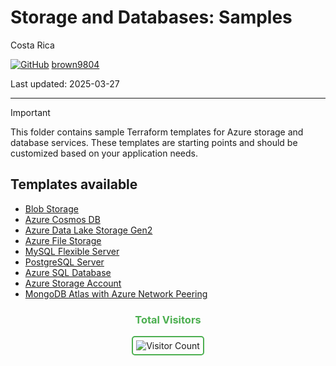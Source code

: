 # Storage and Databases: Samples

Costa Rica

[![GitHub](https://img.shields.io/badge/--181717?logo=github&logoColor=ffffff)](https://github.com/)
[brown9804](https://github.com/brown9804)

Last updated: 2025-03-27

------------------------------------------

> [!IMPORTANT]
> This folder contains sample Terraform templates for Azure storage and database services. These templates are starting points and should be customized based on your application needs.

## Templates available

- [Blob Storage](./1_storage-databases/blob-storage)
- [Azure Cosmos DB](./1_storage-databases/cosmos-db)
- [Azure Data Lake Storage Gen2](./1_storage-databases/data-lake-storage)
- [Azure File Storage](./1_storage-databases/file-storage)
- [MySQL Flexible Server](./1_storage-databases/mysql-flexible-server)
- [PostgreSQL Server](./1_storage-databases/postgresql)
- [Azure SQL Database](./1_storage-databases/sql-database)
- [Azure Storage Account](./1_storage-databases/storage-account)
- [MongoDB Atlas with Azure Network Peering](./1_storage-databases/mongo-atlas)

<div align="center">
  <h3 style="color: #4CAF50;">Total Visitors</h3>
  <img src="https://profile-counter.glitch.me/brown9804/count.svg" alt="Visitor Count" style="border: 2px solid #4CAF50; border-radius: 5px; padding: 5px;"/>
</div>
